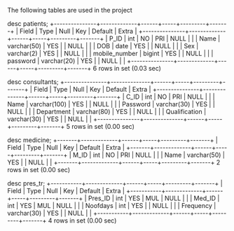 The following tables are used in the project 

 desc patients;
+---------------+-------------+------+-----+---------+-------+
| Field         | Type        | Null | Key | Default | Extra |
+---------------+-------------+------+-----+---------+-------+
| P_ID          | int         | NO   | PRI | NULL    |       |
| Name          | varchar(50) | YES  |     | NULL    |       |
| DOB           | date        | YES  |     | NULL    |       |
| Sex           | varchar(2)  | YES  |     | NULL    |       |
| mobile_number | bigint      | YES  |     | NULL    |       |
| password      | varchar(20) | YES  |     | NULL    |       |
+---------------+-------------+------+-----+---------+-------+
6 rows in set (0.03 sec)

desc consultants;
+---------------+--------------+------+-----+---------+-------+
| Field         | Type         | Null | Key | Default | Extra |
+---------------+--------------+------+-----+---------+-------+
| C_ID          | int          | NO   | PRI | NULL    |       |
| Name          | varchar(100) | YES  |     | NULL    |       |
| Password      | varchar(30)  | YES  |     | NULL    |       |
| Department    | varchar(80)  | YES  |     | NULL    |       |
| Qualification | varchar(30)  | YES  |     | NULL    |       |
+---------------+--------------+------+-----+---------+-------+
5 rows in set (0.00 sec)

desc medicine;
+-------+-------------+------+-----+---------+-------+
| Field | Type        | Null | Key | Default | Extra |
+-------+-------------+------+-----+---------+-------+
| M_ID  | int         | NO   | PRI | NULL    |       |
| Name  | varchar(50) | YES  |     | NULL    |       |
+-------+-------------+------+-----+---------+-------+
2 rows in set (0.00 sec)

desc pres_tr;
+-----------+-------------+------+-----+---------+-------+
| Field     | Type        | Null | Key | Default | Extra |
+-----------+-------------+------+-----+---------+-------+
| Pres_ID   | int         | YES  | MUL | NULL    |       |
| Med_ID    | int         | YES  | MUL | NULL    |       |
| Noofdays  | int         | YES  |     | NULL    |       |
| Frequency | varchar(30) | YES  |     | NULL    |       |
+-----------+-------------+------+-----+---------+-------+
4 rows in set (0.00 sec)

